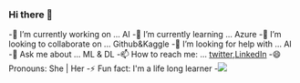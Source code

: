 ### Hi there 👋

-🔭 I’m currently working on ... AI
-🌱 I’m currently learning ... Azure
-👯 I’m looking to collaborate on ... Github&Kaggle
-🤔 I’m looking for help with ... AI 
-💬 Ask me about ... ML & DL
-📫 How to reach me: ...  [twitter](https://twitter.com/__Vidhya),[LinkedIn](www.linkedin.com/in/vidhyasankari-s-03b39988)
-😄 Pronouns: She | Her
-⚡ Fun fact: I'm a life long learner
-<img src="https://github-readme-stats.vercel.app/api?username=vidhyasankari&&show_icons=true&title_color=ffffff&icon_color=bb2acf&text_color=daf7dc&bg_color=151515">
